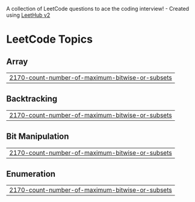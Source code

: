 A collection of LeetCode questions to ace the coding interview! - Created using [LeetHub v2](https://github.com/arunbhardwaj/LeetHub-2.0)
<!---LeetCode Topics Start-->
# LeetCode Topics
## Array
|  |
| ------- |
| [2170-count-number-of-maximum-bitwise-or-subsets](https://github.com/Manya104/Assignment_BTech2026_2201920130098_DSA/tree/master/2170-count-number-of-maximum-bitwise-or-subsets) |
## Backtracking
|  |
| ------- |
| [2170-count-number-of-maximum-bitwise-or-subsets](https://github.com/Manya104/Assignment_BTech2026_2201920130098_DSA/tree/master/2170-count-number-of-maximum-bitwise-or-subsets) |
## Bit Manipulation
|  |
| ------- |
| [2170-count-number-of-maximum-bitwise-or-subsets](https://github.com/Manya104/Assignment_BTech2026_2201920130098_DSA/tree/master/2170-count-number-of-maximum-bitwise-or-subsets) |
## Enumeration
|  |
| ------- |
| [2170-count-number-of-maximum-bitwise-or-subsets](https://github.com/Manya104/Assignment_BTech2026_2201920130098_DSA/tree/master/2170-count-number-of-maximum-bitwise-or-subsets) |
<!---LeetCode Topics End-->